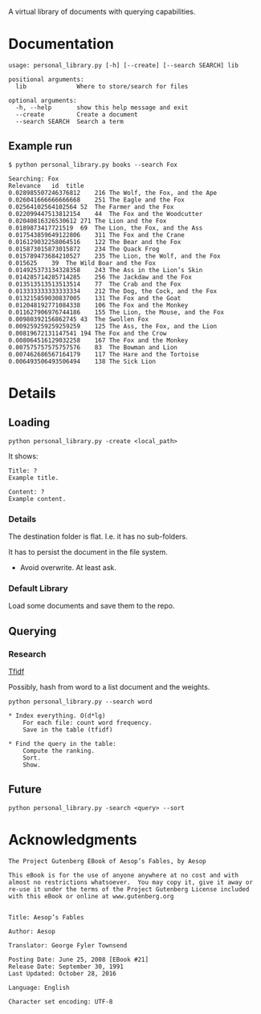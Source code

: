 A virtual library of documents with querying capabilities.

# Documentation

```
usage: personal_library.py [-h] [--create] [--search SEARCH] lib

positional arguments:
  lib              Where to store/search for files

optional arguments:
  -h, --help       show this help message and exit
  --create         Create a document
  --search SEARCH  Search a term
```

## Example run

```
$ python personal_library.py books --search Fox

Searching: Fox
Relevance	id	title
0.028985507246376812	216	The Wolf, the Fox, and the Ape
0.026041666666666668	251	The Eagle and the Fox
0.02564102564102564	52	The Farmer and the Fox
0.022099447513812154	44	The Fox and the Woodcutter
0.02040816326530612	271	The Lion and the Fox
0.0189873417721519	69	The Lion, the Fox, and the Ass
0.017543859649122806	311	The Fox and the Crane
0.016129032258064516	122	The Bear and the Fox
0.015873015873015872	234	The Quack Frog
0.015789473684210527	235	The Lion, the Wolf, and the Fox
0.015625	39	The Wild Boar and the Fox
0.014925373134328358	243	The Ass in the Lion’s Skin
0.014285714285714285	256	The Jackdaw and the Fox
0.013513513513513514	77	The Crab and the Fox
0.013333333333333334	212	The Dog, the Cock, and the Fox
0.013215859030837005	131	The Fox and the Goat
0.012048192771084338	106	The Fox and the Monkey
0.011627906976744186	155	The Lion, the Mouse, and the Fox
0.00980392156862745	43	The Swollen Fox
0.009259259259259259	125	The Ass, the Fox, and the Lion
0.00819672131147541	194	The Fox and the Crow
0.008064516129032258	167	The Fox and the Monkey
0.007575757575757576	83	The Bowman and Lion
0.007462686567164179	117	The Hare and the Tortoise
0.006493506493506494	138	The Sick Lion

```

# Details

## Loading

```
python personal_library.py -create <local_path>
```

It shows:

```
Title: ?
Example title.

Content: ?
Example content.
```

### Details

The destination folder is flat. I.e. it has no sub-folders.

It has to persist the document in the file system.

* Avoid overwrite. At least ask.

### Default Library

Load some documents and save them to the repo.

## Querying

### Research

[Tfidf](https://en.wikipedia.org/wiki/Tf%E2%80%93idf)

Possibly, hash from word to a list document and the weights.

```
python personal_library.py --search word

* Index everything. O(d*lg)
	For each file: count word frequency.
	Save in the table (tfidf)

* Find the query in the table:
	Compute the ranking.
	Sort.
	Show.
```

## Future

```
python personal_library.py -search <query> --sort
```

# Acknowledgments

```
The Project Gutenberg EBook of Aesop’s Fables, by Aesop

This eBook is for the use of anyone anywhere at no cost and with
almost no restrictions whatsoever.  You may copy it, give it away or
re-use it under the terms of the Project Gutenberg License included
with this eBook or online at www.gutenberg.org


Title: Aesop’s Fables

Author: Aesop

Translator: George Fyler Townsend

Posting Date: June 25, 2008 [EBook #21]
Release Date: September 30, 1991
Last Updated: October 28, 2016

Language: English

Character set encoding: UTF-8
```
